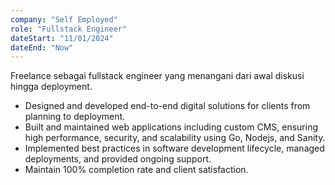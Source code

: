 ```yaml
---
company: "Self Employed"
role: "Fullstack Engineer"
dateStart: "11/01/2024"
dateEnd: "Now"
---
```


Freelance sebagai fullstack engineer yang menangani dari awal diskusi hingga deployment.

- Designed and developed end-to-end digital solutions for clients from planning to deployment.
- Built and maintained web applications including custom CMS, ensuring high performance, security, and scalability using Go, Nodejs, and Sanity.
- Implemented best practices in software development lifecycle, managed deployments, and provided ongoing support.
- Maintain 100% completion rate and client satisfaction.